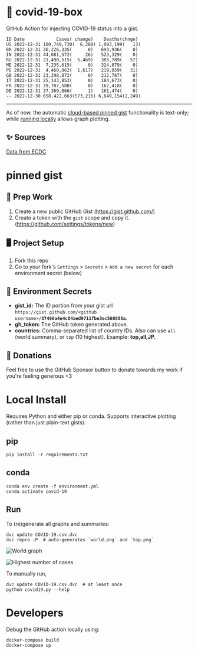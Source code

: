 # 🏥 covid-19-box

GitHub Action for injecting COVID-19 status into a gist.

```
ID Date            Cases( change)    Deaths(chnge)
US 2022-12-31 100,749,730(  6,289) 1,093,199(   13)
BR 2022-12-31 36,226,335(      0)   693,936(    0)
IN 2022-12-31 44,681,572(     26)   523,329(    0)
RU 2022-12-31 21,490,515(  5,469)   385,789(   57)
ME 2022-12-31  7,235,615(      0)   324,079(    0)
PE 2022-12-31  4,460,862(  1,617)   219,059(   31)
GB 2022-12-31 23,298,872(      0)   212,787(    0)
IT 2022-12-31 25,143,853(      0)   184,673(    0)
FR 2022-12-31 39,787,580(      0)   162,418(    0)
DE 2022-12-31 37,369,866(      1)   161,474(    0)
-- 2022-12-30 658,422,663(573,216) 6,649,154(2,249)
```

---

As of now, the automatic [cloud-based pinned gist](#pinned-gist) functionality is text-only;
while [running locally](#local-install) allows graph plotting.

## ✨ Sources

[Data from ECDC](https://www.ecdc.europa.eu/en/publications-data/download-todays-data-geographic-distribution-covid-19-cases-worldwide)

# pinned gist

## 🎒 Prep Work
1. Create a new public GitHub Gist (https://gist.github.com/)
1. Create a token with the `gist` scope and copy it. (https://github.com/settings/tokens/new)

## 🖥 Project Setup
1. Fork this repo
1. Go to your fork's `Settings` > `Secrets` > `Add a new secret` for each environment secret (below)

## 🤫 Environment Secrets
- **gist_id:** The ID portion from your gist url `https://gist.github.com/<github username>/`**`37496a4e4c84aed9711fbe3ec560888a`**.
- **gh_token:** The GitHub token generated above.
- **countries:** Comma-separated list of country IDs. Also can use `all` (world summary), or `top` (10 highest). Example: **top,all,JP**.

## 💸 Donations

Feel free to use the GitHub Sponsor button to donate towards my work if you're feeling generous <3

# Local Install

Requires Python and either pip or conda. Supports interactive plotting (rather than just plain-text gists).

## pip

```
pip install -r requirements.txt
```

## conda

```
conda env create -f environment.yml
conda activate covid-19
```

## Run

To (re)generate all graphs and summaries:

```
dvc update COVID-19.csv.dvc
dvc repro -P  # auto-generates `world.png` and `top.png`
```

![World graph](world.png)

![Highest number of cases](top.png)

To manually run,

```
dvc update COVID-19.csv.dvc  # at least once
python covid19.py --help
```

# Developers

Debug the GitHub action locally using:

```
docker-compose build
docker-compose up
```
